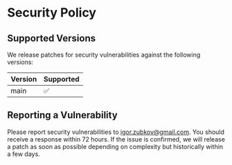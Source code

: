 # Security Policy

## Supported Versions

We release patches for security vulnerabilities against the following versions:

| Version | Supported          |
|---------| ------------------ |
| main    | :white_check_mark: |

## Reporting a Vulnerability

Please report security vulnerabilities to igor.zubkov@gmail.com. You should
receive a response within 72 hours. If the issue is confirmed, we will release
a patch as soon as possible depending on complexity but historically within a
few days.
